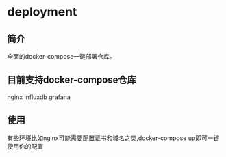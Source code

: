 # deployment
## 简介
全面的docker-compose一键部署仓库。
## 目前支持docker-compose仓库
nginx
influxdb
grafana
## 使用
有些环境比如nginx可能需要配置证书和域名之类,docker-compose up即可一键使用你的配置

